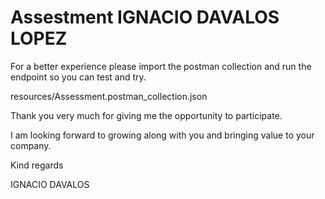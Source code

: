 # Assestment IGNACIO DAVALOS LOPEZ

For a better experience please import the postman collection and run the endpoint so you can test and try. 

  resources/Assessment.postman_collection.json

Thank you very much for giving me the opportunity to participate. 

I am looking forward to growing along with you and bringing value to your company.

Kind regards

IGNACIO DAVALOS
